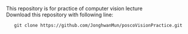 This repository is for practice of computer vision lecture <br>
Download this repository with following line:<br>
 ```
    git clone https://github.com/JonghwanMun/poscoVisionPractice.git
 ```
